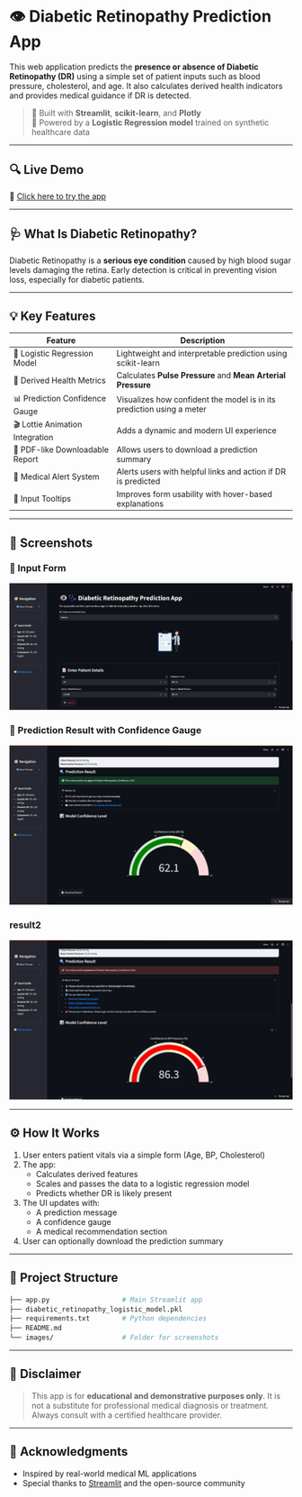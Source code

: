 # 👁️ Diabetic Retinopathy Prediction App

This web application predicts the **presence or absence of Diabetic Retinopathy (DR)** using a simple set of patient inputs such as blood pressure, cholesterol, and age. It also calculates derived health indicators and provides medical guidance if DR is detected.

> 🚀 Built with **Streamlit**, **scikit-learn**, and **Plotly**  
> 🧠 Powered by a **Logistic Regression model** trained on synthetic healthcare data

---

## 🔍 Live Demo

🔗 [Click here to try the app](https://diabeticretinopathyapps-4rtpmpa2o5tccappaua66pk.streamlit.app/)

---

## 🩺 What Is Diabetic Retinopathy?

Diabetic Retinopathy is a **serious eye condition** caused by high blood sugar levels damaging the retina. Early detection is critical in preventing vision loss, especially for diabetic patients.

---

## 💡 Key Features

| Feature                           | Description                                                                 |
|-----------------------------------|-----------------------------------------------------------------------------|
| 🧪 Logistic Regression Model      | Lightweight and interpretable prediction using scikit-learn                |
| 🧠 Derived Health Metrics         | Calculates **Pulse Pressure** and **Mean Arterial Pressure**               |
| 📊 Prediction Confidence Gauge    | Visualizes how confident the model is in its prediction using a meter      |
| 🎬 Lottie Animation Integration   | Adds a dynamic and modern UI experience                                    |
| 🧾 PDF-like Downloadable Report   | Allows users to download a prediction summary                              |
| 🚨 Medical Alert System           | Alerts users with helpful links and action if DR is predicted              |
| 💬 Input Tooltips                 | Improves form usability with hover-based explanations                      |

---

## 📸 Screenshots

### 🔹 Input Form
![Input Form Screenshot](images/input_form.png)

### 🔹 Prediction Result with Confidence Gauge
![Prediction Result Screenshot](images/result_gauge.png)

### result2
![Prediction Result Screenshot](images/result_gauge2.png)

---

## ⚙️ How It Works

1. User enters patient vitals via a simple form (Age, BP, Cholesterol)
2. The app:
   - Calculates derived features
   - Scales and passes the data to a logistic regression model
   - Predicts whether DR is likely present
3. The UI updates with:
   - A prediction message
   - A confidence gauge
   - A medical recommendation section
4. User can optionally download the prediction summary

---

## 📂 Project Structure

```bash
├── app.py                  # Main Streamlit app
├── diabetic_retinopathy_logistic_model.pkl
├── requirements.txt        # Python dependencies
├── README.md
└── images/                 # Folder for screenshots
````

---

## 🔐 Disclaimer

> This app is for **educational and demonstrative purposes only**. It is not a substitute for professional medical diagnosis or treatment. Always consult with a certified healthcare provider.

---

## 🙌 Acknowledgments

* Inspired by real-world medical ML applications
* Special thanks to [Streamlit](https://streamlit.io/) and the open-source community

